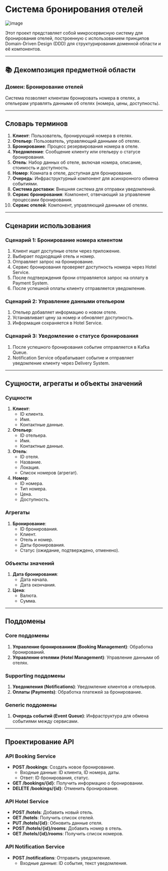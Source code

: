# Система бронирования отелей

![image](media/components-diagram.png)

Этот проект представляет собой микросервисную систему для бронирования отелей, построенную с использованием принципов Domain-Driven Design (DDD) для структурирования доменной области и её компонентов.

---

## 📚 Декомпозиция предметной области

### **Домен: Бронирование отелей**
Система позволяет клиентам бронировать номера в отелях, а отельерам управлять данными об отелях (номера, цены, доступность).

---

## Словарь терминов

1. **Клиент**: Пользователь, бронирующий номера в отелях.
2. **Отельер**: Пользователь, управляющий данными об отелях.
3. **Бронирование**: Процесс резервирования номера в отеле.
4. **Уведомление**: Сообщение клиенту или отельеру о статусе бронирования.
5. **Отель**: Набор данных об отеле, включая номера, описание, стоимость и доступность.
6. **Номер**: Комната в отеле, доступная для бронирования.
7. **Очередь**: Инфраструктурный компонент для асинхронного обмена событиями.
8. **Система доставки**: Внешняя система для отправки уведомлений.
9. **Сервис бронирования**: Компонент, отвечающий за управление процессами бронирования.
10. **Сервис отелей**: Компонент, управляющий данными об отелях.

---

## Сценарии использования

### **Сценарий 1: Бронирование номера клиентом**
1. Клиент ищет доступные отели через приложение.
2. Выбирает подходящий отель и номер.
3. Отправляет запрос на бронирование.
4. Сервис бронирования проверяет доступность номера через Hotel Service.
5. После подтверждения брони отправляется запрос на оплату в Payment System.
6. После успешной оплаты клиенту отправляется уведомление.

### **Сценарий 2: Управление данными отельером**
1. Отельер добавляет информацию о новом отеле.
2. Устанавливает цену за номер и обновляет доступность.
3. Информация сохраняется в Hotel Service.

### **Сценарий 3: Уведомление о статусе бронирования**
1. После успешного бронирования событие отправляется в Kafka Queue.
2. Notification Service обрабатывает событие и отправляет уведомление клиенту через Delivery System.

---

## Сущности, агрегаты и объекты значений

### **Сущности**
1. **Клиент**:
   - ID клиента.
   - Имя.
   - Контактные данные.
2. **Отельер**:
   - ID отельера.
   - Имя.
   - Контактные данные.
3. **Отель**:
   - ID отеля.
   - Название.
   - Локация.
   - Список номеров (агрегат).
4. **Номер**:
   - ID номера.
   - Тип номера.
   - Цена.
   - Доступность.

### **Агрегаты**
1. **Бронирование**:
   - ID бронирования.
   - Клиент.
   - Отель и номер.
   - Даты бронирования.
   - Статус (ожидание, подтверждено, отменено).

### **Объекты значений**
1. **Дата бронирования**:
   - Дата начала.
   - Дата окончания.
2. **Цена**:
   - Валюта.
   - Сумма.

---

## Поддомены

### **Core поддомены**
1. **Управление бронированием (Booking Management)**: Обработка бронирований.
2. **Управление отелями (Hotel Management)**: Управление данными об отелях.

### **Supporting поддомены**
1. **Уведомления (Notifications)**: Уведомление клиентов и отельеров.
2. **Оплаты (Payments)**: Обработка платежей за бронирование.

### **Generic поддомены**
1. **Очередь событий (Event Queue)**: Инфраструктура для обмена событиями между сервисами.

---

## Проектирование API

### **API Booking Service**
- **POST /bookings**: Создать новое бронирование.
  - Входные данные: ID клиента, ID номера, даты.
  - Ответ: ID бронирования, статус.
- **GET /bookings/{id}**: Получить информацию о бронировании.
- **DELETE /bookings/{id}**: Отменить бронирование.

### **API Hotel Service**
- **POST /hotels**: Добавить новый отель.
- **GET /hotels**: Получить список отелей.
- **PUT /hotels/{id}**: Обновить данные отеля.
- **POST /hotels/{id}/rooms**: Добавить номер в отель.
- **GET /hotels/{id}/rooms**: Получить список номеров.

### **API Notification Service**
- **POST /notifications**: Отправить уведомление.
  - Входные данные: ID события, текст уведомления.